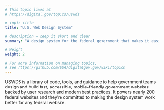```yaml
---
# This topic lives at
# https://digital.gov/topics/uswds

# Topic Title
title: "U.S. Web Design System"

# description — keep it short and clear
summary: "A design system for the federal government that makes it easier to build accessible, mobile-friendly government websites for the American public."

# Weight
weight: 2

# For more information on managing topics,
# see https://github.com/GSA/digitalgov.gov/wiki/topics
---
```


USWDS is a library of code, tools, and guidance to help government teams design and build fast, accessible, mobile-friendly government websites backed by user research and modern best practices. It powers nearly 200 federal websites and they’re committed to making the design system work better for any federal website.
